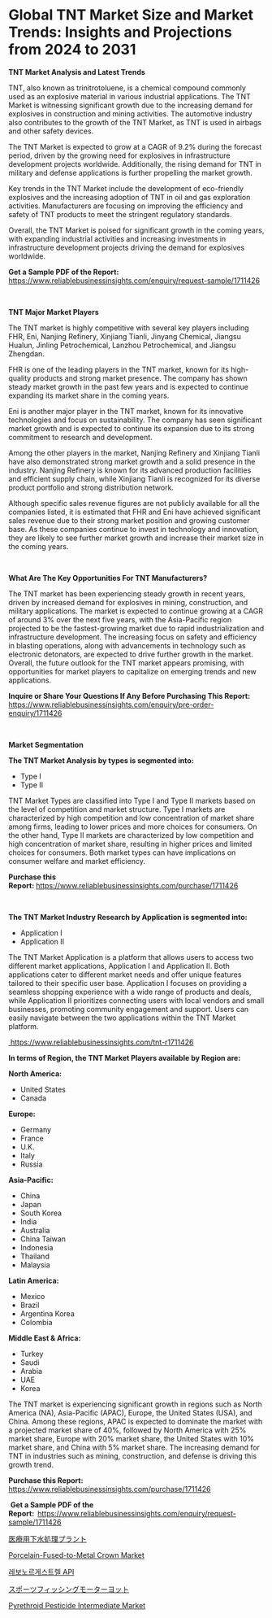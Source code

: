 <p><h1>Global TNT Market Size and Market Trends: Insights and Projections from 2024 to 2031</h1></p><p><strong>TNT Market Analysis and Latest Trends</strong></p>
<p><p>TNT, also known as trinitrotoluene, is a chemical compound commonly used as an explosive material in various industrial applications. The TNT Market is witnessing significant growth due to the increasing demand for explosives in construction and mining activities. The automotive industry also contributes to the growth of the TNT Market, as TNT is used in airbags and other safety devices.</p><p>The TNT Market is expected to grow at a CAGR of 9.2% during the forecast period, driven by the growing need for explosives in infrastructure development projects worldwide. Additionally, the rising demand for TNT in military and defense applications is further propelling the market growth.</p><p>Key trends in the TNT Market include the development of eco-friendly explosives and the increasing adoption of TNT in oil and gas exploration activities. Manufacturers are focusing on improving the efficiency and safety of TNT products to meet the stringent regulatory standards.</p><p>Overall, the TNT Market is poised for significant growth in the coming years, with expanding industrial activities and increasing investments in infrastructure development projects driving the demand for explosives worldwide.</p></p>
<p><strong>Get a Sample PDF of the Report:&nbsp;</strong> <a href="https://www.reliablebusinessinsights.com/enquiry/request-sample/1711426">https://www.reliablebusinessinsights.com/enquiry/request-sample/1711426</a></p>
<p>&nbsp;</p>
<p><strong>TNT Major Market Players</strong></p>
<p><p>The TNT market is highly competitive with several key players including FHR, Eni, Nanjing Refinery, Xinjiang Tianli, Jinyang Chemical, Jiangsu Hualun, Jinling Petrochemical, Lanzhou Petrochemical, and Jiangsu Zhengdan. </p><p>FHR is one of the leading players in the TNT market, known for its high-quality products and strong market presence. The company has shown steady market growth in the past few years and is expected to continue expanding its market share in the coming years.</p><p>Eni is another major player in the TNT market, known for its innovative technologies and focus on sustainability. The company has seen significant market growth and is expected to continue its expansion due to its strong commitment to research and development.</p><p>Among the other players in the market, Nanjing Refinery and Xinjiang Tianli have also demonstrated strong market growth and a solid presence in the industry. Nanjing Refinery is known for its advanced production facilities and efficient supply chain, while Xinjiang Tianli is recognized for its diverse product portfolio and strong distribution network.</p><p>Although specific sales revenue figures are not publicly available for all the companies listed, it is estimated that FHR and Eni have achieved significant sales revenue due to their strong market position and growing customer base. As these companies continue to invest in technology and innovation, they are likely to see further market growth and increase their market size in the coming years.</p></p>
<p>&nbsp;</p>
<p><strong>What Are The Key Opportunities For TNT Manufacturers?</strong></p>
<p><p>The TNT market has been experiencing steady growth in recent years, driven by increased demand for explosives in mining, construction, and military applications. The market is expected to continue growing at a CAGR of around 3% over the next five years, with the Asia-Pacific region projected to be the fastest-growing market due to rapid industrialization and infrastructure development. The increasing focus on safety and efficiency in blasting operations, along with advancements in technology such as electronic detonators, are expected to drive further growth in the market. Overall, the future outlook for the TNT market appears promising, with opportunities for market players to capitalize on emerging trends and new applications.</p></p>
<p><strong>Inquire or Share Your Questions If Any Before Purchasing This Report:</strong> <a href="https://www.reliablebusinessinsights.com/enquiry/pre-order-enquiry/1711426">https://www.reliablebusinessinsights.com/enquiry/pre-order-enquiry/1711426</a></p>
<p>&nbsp;</p>
<p><strong>Market Segmentation</strong></p>
<p><strong>The TNT Market Analysis by types is segmented into:</strong></p>
<p><ul><li>Type I</li><li>Type II</li></ul></p>
<p><p>TNT Market Types are classified into Type I and Type II markets based on the level of competition and market structure. Type I markets are characterized by high competition and low concentration of market share among firms, leading to lower prices and more choices for consumers. On the other hand, Type II markets are characterized by low competition and high concentration of market share, resulting in higher prices and limited choices for consumers. Both market types can have implications on consumer welfare and market efficiency.</p></p>
<p><strong>Purchase this Report:&nbsp;</strong><a href="https://www.reliablebusinessinsights.com/purchase/1711426">https://www.reliablebusinessinsights.com/purchase/1711426</a></p>
<p>&nbsp;</p>
<p><strong>The TNT Market Industry Research by Application is segmented into:</strong></p>
<p><ul><li>Application I</li><li>Application II</li></ul></p>
<p><p>The TNT Market Application is a platform that allows users to access two different market applications, Application I and Application II. Both applications cater to different market needs and offer unique features tailored to their specific user base. Application I focuses on providing a seamless shopping experience with a wide range of products and deals, while Application II prioritizes connecting users with local vendors and small businesses, promoting community engagement and support. Users can easily navigate between the two applications within the TNT Market platform.</p></p>
<p><a href="https://www.reliablebusinessinsights.com/tnt-r1711426">&nbsp;https://www.reliablebusinessinsights.com/tnt-r1711426</a></p>
<p><strong>In terms of Region, the TNT Market Players available by Region are:</strong></p>
<p>
    <p> <strong> North America: </strong>
        <ul>
            <li>United States</li>
            <li>Canada</li>
        </ul>
        </p> 
    <p> <strong> Europe: </strong>
        <ul>
            <li>Germany</li>
            <li>France</li>
            <li>U.K.</li>
            <li>Italy</li>
            <li>Russia</li>
        </ul>
        </p> 
    <p> <strong> Asia-Pacific: </strong>
        <ul>
            <li>China</li>
            <li>Japan</li>
            <li>South Korea</li>
            <li>India</li>
            <li>Australia</li>
            <li>China Taiwan</li>
            <li>Indonesia</li>
            <li>Thailand</li>
            <li>Malaysia</li>
        </ul>
        </p> 
    <p> <strong> Latin America: </strong>
        <ul>
            <li>Mexico</li>
            <li>Brazil</li>
            <li>Argentina Korea</li>
            <li>Colombia</li>
        </ul>
        </p> 
    <p> <strong> Middle East & Africa: </strong>
        <ul>
            <li>Turkey</li>
            <li>Saudi</li>
            <li>Arabia</li>
            <li>UAE</li>
            <li>Korea</li>
        </ul>
    </p>
    </p>
<p><p>The TNT market is experiencing significant growth in regions such as North America (NA), Asia-Pacific (APAC), Europe, the United States (USA), and China. Among these regions, APAC is expected to dominate the market with a projected market share of 40%, followed by North America with 25% market share, Europe with 20% market share, the United States with 10% market share, and China with 5% market share. The increasing demand for TNT in industries such as mining, construction, and defense is driving this growth trend.</p></p>
<p><strong>Purchase this Report: </strong><a href="https://www.reliablebusinessinsights.com/purchase/1711426">https://www.reliablebusinessinsights.com/purchase/1711426</a></p>
<p>&nbsp;<strong>Get a Sample PDF of the Report:&nbsp;&nbsp;</strong><a href="https://www.reliablebusinessinsights.com/enquiry/request-sample/1711426">https://www.reliablebusinessinsights.com/enquiry/request-sample/1711426</a></p>
<p><strong></strong></p>
<p><p><a href="https://github.com/BoydYundt1/Market-Research-Report-List-1/blob/main/3013917126830.md">医療用下水処理プラント</a></p><p><a href="https://github.com/brentleyjimmiealvaradoz4l1rea/Market-Research-Report-List-2/blob/main/porcelain-fused-to-metal-crown-market.md">Porcelain-Fused-to-Metal Crown Market</a></p><p><a href="https://github.com/KellyLyncyh543964/Market-Research-Report-List-2/blob/main/3865401121249.md">레보노르게스트렐 API</a></p><p><a href="https://medium.com/@chrispbacon162023/%E3%82%B9%E3%83%9D%E3%83%BC%E3%83%84%E3%83%95%E3%82%A3%E3%83%83%E3%82%B7%E3%83%B3%E3%82%B0%E3%83%A2%E3%83%BC%E3%82%BF%E3%83%BC%E3%83%A8%E3%83%83%E3%83%88%E5%B8%82%E5%A0%B4%E3%81%AE%E8%A6%8F%E6%A8%A1-%E5%B8%82%E5%A0%B4%E3%81%AE%E5%B1%95%E6%9C%9B%E3%81%A8%E5%B8%82%E5%A0%B4%E4%BA%88%E6%B8%AC-2024%E5%B9%B4%E3%81%8B%E3%82%892031%E5%B9%B4%E3%81%BE%E3%81%A7-bf45daf1ea4e">スポーツフィッシングモーターヨット</a></p><p><a href="https://github.com/khayangel/Market-Research-Report-List-3/blob/main/pyrethroid-pesticide-intermediate-market.md">Pyrethroid Pesticide Intermediate Market</a></p></p>